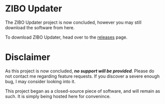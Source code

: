# ZIBO Updater
The ZIBO Updater project is now concluded, however you may still download the software from here.

To download ZIBO Updater, head over to the [releases](https://github.com/Mateusz-Dziurkiewicz/ZIBO-Updater-Releases/releases) page.

# Disclaimer
As this project is now concluded, ***no support will be provided***. Please do not contact me regarding feature requests. If you discover a severe enough bug, I may consider looking into it.

This project began as a closed-source piece of software, and will remain as such. It is simply being hosted here for convenince.
